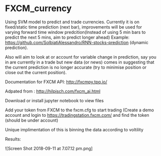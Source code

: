 # FXCM_currency

Using SVM model to predict and trade currencies. Currently it is on fixed/static time prediction (next bar), improvements will be used for varying forward time window predcition(Instead of using 5 min bars to predict the next 5 mins, aim to predict  longer ahead)
Example: https://github.com/SolbiatiAlessandro/RNN-stocks-prediction (dynamic prediction).

Also will aim to look at or account for variable change in prediction, say you in are currently in a trade but new data (or news) comes in suggesting that the current prediction is no longer accurate (try to minimise position or close out the current position).



Documentation for FXCM API: http://fxcmpy.tpq.io/

Adpated from : http://hilpisch.com/fxcm_ai.html

Download or install jupyter notebook to view files

Add your token from FXCM to the fxcm.cfg to start trading (Create a demo account and login to https://tradingstation.fxcm.com/ and find the token (should be under account)

Unique implimentation of this is binning the data according to voltility 


Results:

![Screen Shot 2018-09-11 at 7.07.12 pm.png]

    

